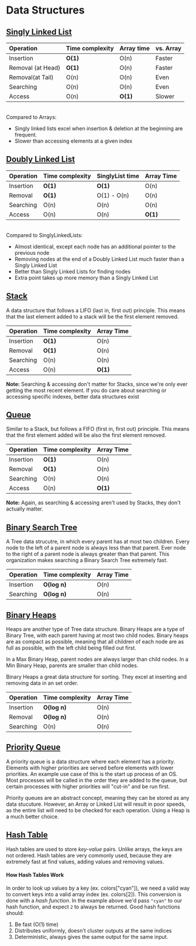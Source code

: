 # Data Structures

## [Singly Linked List](SinglyLinkedList.js)

| Operation         | Time complexity | Array time | vs. Array |
| :---------------- | :-------------- | :--------- | :-------- |
| Insertion         | **O(1)**        | O(n)       | Faster    |
| Removal (at Head) | **O(1)**        | O(n)       | Faster    |
| Removal(at Tail)  | O(n)            | O(n)       | Even      |
| Searching         | O(n)            | O(n)       | Even      |
| Access            | O(n)            | **O(1)**   | Slower    |

<br />
Compared to Arrays:

- Singly linked lists excel when insertion & deletion at the beginning are frequent.
- Slower than accessing elements at a given index

## [Doubly Linked List](DoublyLinkedList.js)

| Operation | Time complexity | SinglyList time | Array Time |
| :-------- | :-------------- | :-------------- | :--------- |
| Insertion | **O(1)**        | **O(1)**        | O(n)       |
| Removal   | **O(1)**        | O(1) - O(n)     | O(n)       |
| Searching | O(n)            | O(n)            | O(n)       |
| Access    | O(n)            | O(n)            | **O(1)**   |

<br />
Compared to SinglyLinkedLists:

- Almost identical, except each node has an additional pointer to the previous node
- Removing nodes at the end of a Doubly Linked List much faster than a Singly Linked List
- Better than Singly Linked Lists for finding nodes
- Extra point takes up more memory than a Singly Linked List

## [Stack](Stack.js)

A data structure that follows a LIFO (last in, first out) principle. This means that the last element added to a stack will be the first element removed.

| Operation | Time complexity | Array Time |
| :-------- | :-------------- | :--------- |
| Insertion | **O(1)**        | O(n)       |
| Removal   | **O(1)**        | O(n)       |
| Searching | O(n)            | O(n)       |
| Access    | O(n)            | **O(1)**   |

**Note:** Searching & accessing don't matter for Stacks, since we're only ever getting the most recent element. If you do care about searching or accessing specific indexes, better data structures exist

## [Queue](Queue.js)

Similar to a Stack, but follows a FIFO (first in, first out) principle. This means that the first element added will be also the first element removed.

| Operation | Time complexity | Array Time |
| :-------- | :-------------- | :--------- |
| Insertion | **O(1)**        | O(n)       |
| Removal   | **O(1)**        | O(n)       |
| Searching | O(n)            | O(n)       |
| Access    | O(n)            | **O(1)**   |

**Note:** Again, as searching & accessing aren't used by Stacks, they don't actually matter.

## [Binary Search Tree](BinarySearchTree.js)

A Tree data strucutre, in which every parent has at most two children. Every node to the left of a parent node is always less than that parent. Ever node to the right of a parent node is always greater than that parent. This organization makes searching a Binary Search Tree extremely fast.

| Operation | Time complexity | Array Time |
| :-------- | :-------------- | :--------- |
| Insertion | **O(log n)**    | O(n)       |
| Searching | **O(log n)**    | O(n)       |

## [Binary Heaps](MaxBinaryHeap.js)

Heaps are another type of Tree data structure. Binary Heaps are a type of Binary Tree, with each parent having at most two child nodes. Binary heaps are as compact as possible, meaning that all children of each node are as full as possible, with the left child being filled out first.

In a Max Binary Heap, parent nodes are always larger than child nodes. In a Min Binary Heap, parents are smaller than child nodes.

Binary Heaps a great data structure for sorting. They excel at inserting and removing data in an set order.

| Operation | Time complexity | Array Time |
| :-------- | :-------------- | :--------- |
| Insertion | **O(log n)**    | O(n)       |
| Removal   | **O(log n)**    | O(n)       |
| Searching | O(n)            | O(n)       |

## [Priority Queue](PriorityQueue.js)

A priority queue is a data structure where each element has a priority. Elements with higher priorities are served before elements with lower priorities. An example use case of this is the start up process of an OS. Most processes will be called in the order they are added to the queue, but certain processes with higher priorities will "cut-in" and be run first.

Priority queues are an abstract concept, meaning they can be stored as any data stucuture. However, an Array or Linked List will result in poor speeds, as the entire list will need to be checked for each operation. Using a Heap is a much better choice.

## [Hash Table](HashTable.js)

Hash tables are used to store _key-value_ pairs. Unlike arrays, the keys are not ordered. Hash tables are very commonly used, because they are extremely fast at find values, adding values and removing values.

#### How Hash Tables Work

In order to look up values by a key (ex. colors["cyan"]), we need a valid way to convert keys into a valid array index (ex. colors[2]). This conversion is done with a _hash function_. In the example above we'd pass `"cyan"` to our hash function, and expect `2` to always be returned. Good hash functions should:

1. Be fast (O(1) time)
2. Distributes uniformly, doesn't cluster outputs at the same indices
3. Deterministic, always gives the same output for the same input.
